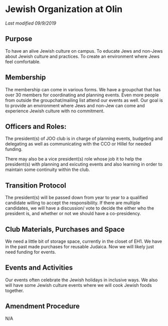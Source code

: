 # Jewish Organization at Olin

*Last modified 09/9/2019*

## Purpose
To have an alive Jewish culture on campus. To educate Jews and non-Jews about Jewish culture and practices. To create an environment where Jews feel comfortable.

## Membership
The membership can come in various forms. We have a groupchat that has over 30 members for coordinating and planning events. Even more people from outside the groupchat/mailing list attend our events as well. Our goal is to provide an environment where Jews and non-Jew can come and experience Jewish culture with no commitment.

## Officers and Roles:
The president(s) of JOO club is in charge of planning events, budgeting and delegating as well as communicating with the CCO or Hillel for needed funding.

There may also be a vice president(s) role whose job it to help the president(s) with planning and exicuting events and also learning in order to maintain some continuity within the club.

## Transition Protocol
The president(s) will be passed down from year to year to a qualified candidate willing to accept the responsibility. If there are multiple candidates, we will have a discussion/ vote to decide the either who the president is, and whether or not we should have a co-presidency.

## Club Materials, Purchases and Space
We need a little bit of storage space, currently in the closet of EH1. We have in the past made purchases for reusable Judaica. Now we will likely just need funding for events.

## Events and Activities
Our events often celebrate the Jewish holidays in inclusive ways. We also will have some Jewish culture events where we will cook Jewish foods together.

## Amendment Procedure
N/A
